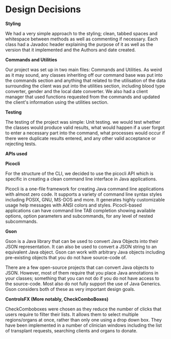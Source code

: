 # Design Decisions

**Styling**

We had a very simple approach to the styling; clean, tabbed spaces and whitespace between methods as well as
commenting if necessary. Each class had a Javadoc header explaining the purpose of it as well as the version
that it implemented and the Authors and date created.

**Commands and Utilities**

Our project was set up in two main files: Commands and Utilities. As weird as it may sound,
any classes inheriting off our command base was put into the commands section and anything that related to
the utilisation of the data surrounding the client was put into the utilities section, including blood type converter,
gender and the local date converter. We also had a client manager that used functions requested from the commands and
updated the client's information using the utilities section.

**Testing**

The testing of the project was simple: Unit testing. we would test whether the classes would produce
valid results, what would happen if a user forgot to enter a necessary part into the command, what processes
would occur if there were duplicate results entered, and any other valid acceptance or rejecting tests.


**APIs used**


**Picocli**

For the structure of the CLI, we decided to use the picocli API which is specific in creating a clean
command line interface in Java applications.

Picocli is a one-file framework for creating Java command line applications with almost zero code.
It supports a variety of command line syntax styles including POSIX, GNU, MS-DOS and more.
It generates highly customizable usage help messages with ANSI colors and styles.
Picocli-based applications can have command line TAB completion showing available options,
option parameters and subcommands, for any level of nested subcommands.


**Gson**

Gson is a Java library that can be used to convert Java Objects into their JSON representation.
It can also be used to convert a JSON string to an equivalent Java object.
Gson can work with arbitrary Java objects including pre-existing objects that you do not have
source-code of.

There are a few open-source projects that can convert Java objects to JSON.
However, most of them require that you place Java annotations in your classes; something that you
can not do if you do not have access to the source-code. Most also do not fully support the use
of Java Generics. Gson considers both of these as very important design goals.



**ControlsFX (More notably, CheckComboBoxes)**

CheckComboboxes were chosen as they reduce the number of clicks that users require to filter their lists. It allows them to select
multiple regions/organs at once, rather than only one using a drop down box. They have been implemented in a number
of clinician windows including the list of transplant requests, searching clients and organs to donate.